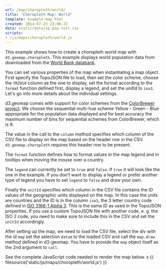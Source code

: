 ```yaml
---
url: /map/choropleth/world/
title: "Choropleth Map: World"
template: example-map.html
created: 2014-07-23 23:06:22
data: static/data/sp.pop.totl.csv
scripts:
- /js/maps/choropleth/world.js
---
```

This example shows how to create a choropleth world map with `d3.geomap.choropleth`. This example displays world population data from downloaded from the [World Bank databank](http://data.worldbank.org/indicator/SP.POP.TOTL).

You can set various properties of the map when instantiating a map object. First specify the TopoJSON file to load, then set the color scheme, choose the `YR2010` column as the one to display, set the format according to the `format` function defined first, display a legend, and set the unitId to `iso3`. Let's go into more details about the individual settings.

d3.geomap comes with support for color schemes from the [ColorBrewer project](http://colorbrewer2.org/). We choose the sequential multi-hue scheme Yellow - Green - Blue appropriate for the population data displayed and for best accuracy the maximum number of bins for sequential schemes from ColorBrewer, which is 9.

The value in the call to the `column` method specifies which column of the CSV file to display on the map based on the header row in the CSV. `d3.geomap.choropleth` requires this header row to be present.

The `format` function defines how to format values in the map legend and in tooltips when moving the mouse over a country.

The `legend` can currently be set to `true` and `false`. If `true` it will look like the one in the example. If you don't want to display a legend or prefer another type of legend you have to set `legend` to `false` and draw your own.

Finally the `unitId` specifies which column in the CSV file contains the ID values of the geographic units displayed on the map. In this case the units are countries and the ID is in the column `iso3`, the 3 letter country code defined in [ISO 3166-1 Alpha 3](https://en.wikipedia.org/wiki/ISO_3166-1_alpha-3). This is the same ID as used in the TopoJSON properties. If you use a custom TopoJSON file with another code, e. g. the ISO 2 code, you need to make sure to include this in the CSV and set the `unitId` accordingly.

After setting up the map, we need to load the CSV file, select the div with the id `map` set the selection `datum` to the loaded CSV and call the `map.draw` method defined in d3-geomap. You have to provide the `map` object itself as the 2nd argument to `call`.

See the complete JavaScript code needed to render the map below.
s
    {{ filesource('static/js/maps/choropleth/world.js') }}

